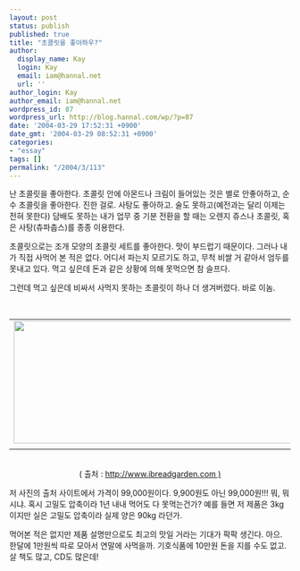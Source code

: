 ```yaml
---
layout: post
status: publish
published: true
title: "초콜릿을 좋아하우?"
author:
  display_name: Kay
  login: Kay
  email: iam@hannal.net
  url: ''
author_login: Kay
author_email: iam@hannal.net
wordpress_id: 87
wordpress_url: http://blog.hannal.com/wp/?p=87
date: '2004-03-29 17:52:31 +0900'
date_gmt: '2004-03-29 08:52:31 +0900'
categories:
- "essay"
tags: []
permalink: "/2004/3/113"
---
```

<p>난 초콜릿을 좋아한다. 초콜릿 안에 아몬드나 크림이 들어있는 것은 별로 안좋아하고, 순수 초콜릿을 좋아한다. 진한 걸로. 사탕도 좋아하고. 술도 못하고(예전과는 달리 이제는 전혀 못한다) 담배도 못하는 내가 업무 중 기분 전환을 할 때는 오렌지 쥬스나 초콜릿, 혹은 사탕(츄파춥스)를 종종 이용한다.</p>
<p>초콜릿으로는 조개 모양의 초콜릿 세트를 좋아한다. 맛이 부드럽기 때문이다. 그러나 내가 직접 사먹어 본 적은 없다. 어디서 파는지 모르기도 하고, 무척 비쌀 거 같아서 엄두를 못내고 있다. 먹고 싶은데 돈과 같은 상황에 의해 못먹으면 참 슬프다.</p>
<p>그런데 먹고 싶은데 비싸서 사먹지 못하는 초콜릿이 하나 더 생겨버렸다. 바로 이놈.</p>
<p><center><br />
<table>
<tr>
<td><center><img src="http://blog.hannal.com/tt-attach/0329/040329174353322872/409663.jpg" width="500" height="219"></center></td>
</tr>
<tr>
<td class="centerphoto"> </td>
</tr>
</table>
<p></center><br />
<center>( 출처 : <a href='http://www.ibreadgarden.com/bemarket/shop/index.php?pageurl=page_goodsdetail&uid=1882' target='_blank'>http://www.ibreadgarden.com )</a></center></p>
<p>저 사진의 출처 사이트에서 가격이 99,000원이다. 9,900원도 아닌 99,000원!!! 뭐, 뭐시냐. 혹시 고밀도 압축이라 1년 내내 먹어도 다 못먹는건가? 예를 들면 저 제품은 3kg 이지만 실은 고밀도 압축이라 실제 양은 90kg 라던가.</p>
<p>먹어본 적은 없지만 제품 설명만으로도 최고의 맛일 거라는 기대가 팍팍 생긴다. 아으. 한달에 1만원씩 따로 모아서 연말에 사먹을까. 기호식품에 10만원 돈을 지를 수도 없고. 살 책도 많고, CD도 많은데!</p>

